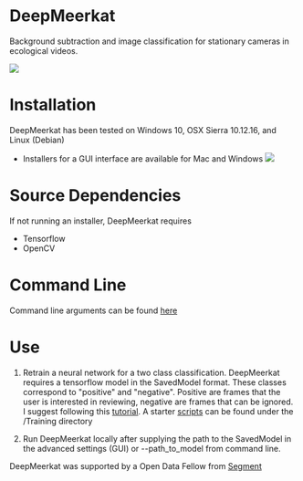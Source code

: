 # DeepMeerkat
Background subtraction and image classification for stationary cameras in ecological videos.

![](https://github.com/bw4sz/DeepMeerkat/blob/master/images/DeepMeerkatFrontScreen.png)

# Installation

DeepMeerkat has been tested on Windows 10, OSX Sierra 10.12.16, and Linux (Debian)

* Installers for a GUI interface are available for Mac and Windows
![](https://github.com/bw4sz/DeepMeerkat/blob/master/images/Hummingbird.png)

# Source Dependencies

If not running an installer, DeepMeerkat requires

* Tensorflow
* OpenCV

# Command Line

Command line arguments can be found [here](https://github.com/bw4sz/DeepMeerkat/blob/master/DeepMeerkat/CommandArgs.py)

# Use

1. Retrain a neural network for a two class classification. DeepMeerkat requires a tensorflow model in the SavedModel format. These classes correspond to "positive" and "negative". Positive are frames that the user is interested in reviewing, negative are frames that can be ignored. I suggest following this [tutorial](https://cloud.google.com/blog/big-data/2016/12/how-to-classify-images-with-tensorflow-using-google-cloud-machine-learning-and-cloud-dataflow). A starter [scripts](https://github.com/bw4sz/DeepMeerkat/blob/master/training/Training.sh) can be found under the /Training directory

2. Run DeepMeerkat locally after supplying the path to the SavedModel in the advanced settings (GUI) or --path_to_model from command line.

DeepMeerkat was supported by a Open Data Fellow from [Segment](https://open.segment.com/fellowship)
